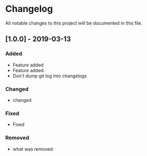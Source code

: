 # Changelog
All notable changes to this project will be documented in this file.

## [1.0.0] - 2019-03-13
### Added
- Feature added
- Feature added.
- Don't dump git log into changelogs

### Changed
- changed

### Fixed
- Fixed

### Removed
- what was removed

[Unreleased]:  repo
